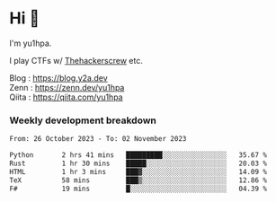 # Hi 👋

I'm yu1hpa.

I play CTFs w/ [Thehackerscrew](https://www.thehackerscrew.team/) etc.

Blog : https://blog.y2a.dev  
Zenn : https://zenn.dev/yu1hpa  
Qiita : https://qiita.com/yu1hpa  

### Weekly development breakdown

<!--START_SECTION:waka-->

```txt
From: 26 October 2023 - To: 02 November 2023

Python       2 hrs 41 mins   █████████░░░░░░░░░░░░░░░░   35.67 %
Rust         1 hr 30 mins    █████░░░░░░░░░░░░░░░░░░░░   20.03 %
HTML         1 hr 3 mins     ███▓░░░░░░░░░░░░░░░░░░░░░   14.09 %
TeX          58 mins         ███▒░░░░░░░░░░░░░░░░░░░░░   12.86 %
F#           19 mins         █░░░░░░░░░░░░░░░░░░░░░░░░   04.39 %
```

<!--END_SECTION:waka-->

